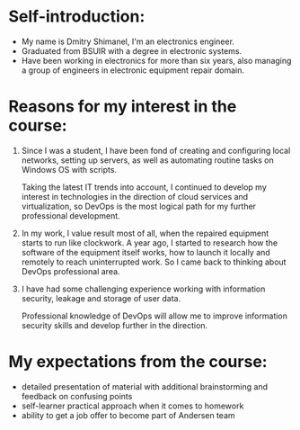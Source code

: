 # Self-introduction:

- My name is Dmitry Shimanel, I'm an electronics engineer. 
- Graduated from BSUIR with a degree in electronic systems. 
- Have been working in electronics for more than six years, also managing a group of engineers in electronic equipment repair domain.

# Reasons for my interest in the course:

1. Since I was a student, I have been fond of creating and configuring local networks, setting up servers, as well as automating routine tasks on Windows OS with scripts. 

   Taking the latest IT trends into account, I continued to develop my interest in technologies in the direction of cloud services and virtualization, so DevOps is the most          logical path for my further professional development.

2. In my work, I value result most of all, when the repaired equipment starts to run like clockwork. A year ago, I started to research how the software of the equipment itself         works, how to launch it locally and remotely  to reach uninterrupted work. So I came back to thinking about DevOps professional area.

3. I have had some challenging experience working with information security, leakage and storage of user data. 

   Professional knowledge of DevOps will allow me to improve information security skills and develop further in the direction.

# My expectations from the course:

- detailed presentation of material with additional brainstorming and feedback on confusing points
- self-learner practical approach when it comes to homework 
- ability to get a job offer to become part of Andersen team
